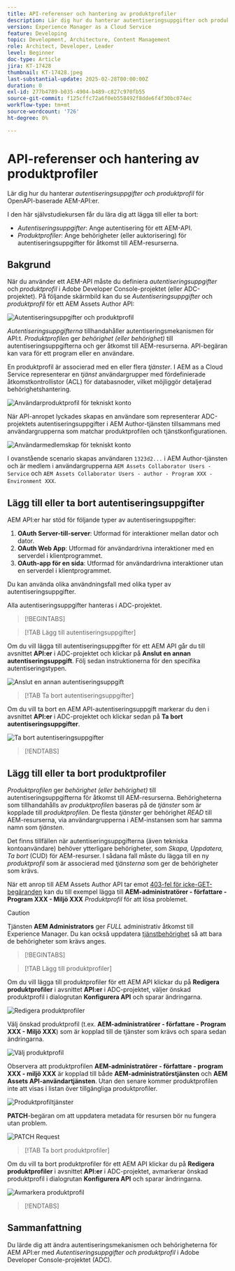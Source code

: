 ```yaml
---
title: API-referenser och hantering av produktprofiler
description: Lär dig hur du hanterar autentiseringsuppgifter och produktprofiler för AEM API:er.
version: Experience Manager as a Cloud Service
feature: Developing
topic: Development, Architecture, Content Management
role: Architect, Developer, Leader
level: Beginner
doc-type: Article
jira: KT-17428
thumbnail: KT-17428.jpeg
last-substantial-update: 2025-02-28T00:00:00Z
duration: 0
exl-id: 277b4789-b035-4904-b489-c827c970fb55
source-git-commit: f125cffc72a6f0eb558492f8dde6f4f30bc074ec
workflow-type: tm+mt
source-wordcount: '726'
ht-degree: 0%

---
```


# API-referenser och hantering av produktprofiler

Lär dig hur du hanterar _autentiseringsuppgifter och produktprofil_ för OpenAPI-baserade AEM-API:er.

I den här självstudiekursen får du lära dig att lägga till eller ta bort:

- _Autentiseringsuppgifter_: Ange autentisering för ett AEM-API.
- _Produktprofiler_: Ange behörigheter (eller auktorisering) för autentiseringsuppgifter för åtkomst till AEM-resurserna.

## Bakgrund

När du använder ett AEM-API måste du definiera _autentiseringsuppgifter_ och _produktprofil_ i Adobe Developer Console-projektet (eller ADC-projektet). På följande skärmbild kan du se _Autentiseringsuppgifter_ och _produktprofil_ för ett AEM Assets Author API:

![Autentiseringsuppgifter och produktprofil](../assets/how-to/API-Credentials-Product-Profile.png)

_Autentiseringsuppgifterna_ tillhandahåller autentiseringsmekanismen för API:t. _Produktprofilen_ ger _behörighet (eller behörighet)_ till autentiseringsuppgifterna och ger åtkomst till AEM-resurserna. API-begäran kan vara för ett program eller en användare.

En produktprofil är associerad med en eller flera _tjänster_. I AEM as a Cloud Service representerar en _tjänst_ användargrupper med fördefinierade åtkomstkontrollistor (ACL) för databasnoder, vilket möjliggör detaljerad behörighetshantering.

![Användarproduktprofil för tekniskt konto](../assets/s2s/technical-account-user-product-profile.png)

När API-anropet lyckades skapas en användare som representerar ADC-projektets autentiseringsuppgifter i AEM Author-tjänsten tillsammans med användargrupperna som matchar produktprofilen och tjänstkonfigurationen.

![Användarmedlemskap för tekniskt konto](../assets/s2s/technical-account-user-membership.png)

I ovanstående scenario skapas användaren `1323d2...` i AEM Author-tjänsten och är medlem i användargrupperna `AEM Assets Collaborator Users - Service` och `AEM Assets Collaborator Users - author - Program XXX - Environment XXX`.

## Lägg till eller ta bort autentiseringsuppgifter

AEM API:er har stöd för följande typer av autentiseringsuppgifter:

1. **OAuth Server-till-server**: Utformad för interaktioner mellan dator och dator.
1. **OAuth Web App**: Utformad för användardrivna interaktioner med en serverdel i klientprogrammet.
1. **OAuth-app för en sida**: Utformad för användardrivna interaktioner utan en serverdel i klientprogrammet.

Du kan använda olika användningsfall med olika typer av autentiseringsuppgifter.

Alla autentiseringsuppgifter hanteras i ADC-projektet.

>[!BEGINTABS]

>[!TAB Lägg till autentiseringsuppgifter]

Om du vill lägga till autentiseringsuppgifter för ett AEM API går du till avsnittet **API:er** i ADC-projektet och klickar på **Anslut en annan autentiseringsuppgift**. Följ sedan instruktionerna för den specifika autentiseringstypen.

![Anslut en annan autentiseringsuppgift](../assets/how-to/connect-another-credential.png)

>[!TAB Ta bort autentiseringsuppgifter]

Om du vill ta bort en AEM API-autentiseringsuppgift markerar du den i avsnittet **API:er** i ADC-projektet och klickar sedan på **Ta bort autentiseringsuppgifter**.

![Ta bort autentiseringsuppgifter](../assets/how-to/delete-credential.png)


>[!ENDTABS]

## Lägg till eller ta bort produktprofiler

_Produktprofilen_ ger _behörighet (eller behörighet)_ till autentiseringsuppgifterna för åtkomst till AEM-resurserna. Behörigheterna som tillhandahålls av _produktprofilen_ baseras på de _tjänster_ som är kopplade till _produktprofilen_. De flesta _tjänster_ ger behörighet _READ_ till AEM-resurserna, via användargrupperna i AEM-instansen som har samma namn som _tjänsten_.

Det finns tillfällen när autentiseringsuppgifterna (även tekniska kontoanvändare) behöver ytterligare behörigheter, som _Skapa, Uppdatera, Ta bort_ (CUD) för AEM-resurser. I sådana fall måste du lägga till en ny _produktprofil_ som är associerad med _tjänsterna_ som ger de behörigheter som krävs.

När ett anrop till AEM Assets Author API tar emot [403-fel för icke-GET-begäranden](../use-cases/invoke-api-using-oauth-s2s.md#403-error-for-non-get-requests) kan du till exempel lägga till **AEM-administratörer - författare - Program XXX - Miljö XXX** _Produktprofil_ för att lösa problemet.

>[!CAUTION]
>
>Tjänsten **AEM Administrators** ger _FULL_ administrativ åtkomst till Experience Manager. Du kan också uppdatera [tjänstbehörighet](./services-user-group-permission-management.md) så att bara de behörigheter som krävs anges.

>[!BEGINTABS]

>[!TAB Lägg till produktprofiler]

Om du vill lägga till produktprofiler för ett AEM API klickar du på **Redigera produktprofiler** i avsnittet **API:er** i ADC-projektet, väljer önskad produktprofil i dialogrutan **Konfigurera API** och sparar ändringarna.

![Redigera produktprofiler](../assets/how-to/edit-product-profiles.png)

Välj önskad produktprofil (t.ex. **AEM-administratörer - författare - Program XXX - Miljö XXX**) som är kopplad till de tjänster som krävs och spara sedan ändringarna.

![Välj produktprofil](../assets/how-to/select-product-profile.png)

Observera att produktprofilen **AEM-administratörer - författare - program XXX - miljö XXX** är kopplad till både **AEM-administratörstjänsten** och **AEM Assets API-användartjänsten**. Utan den senare kommer produktprofilen inte att visas i listan över tillgängliga produktprofiler.

![Produktprofiltjänster](../assets/how-to/product-profile-services.png)

**PATCH**-begäran om att uppdatera metadata för resursen bör nu fungera utan problem.

![PATCH Request](../assets/how-to/patch-request.png)


>[!TAB Ta bort produktprofiler]

Om du vill ta bort produktprofiler för ett AEM API klickar du på **Redigera produktprofiler** i avsnittet **API:er** i ADC-projektet, avmarkerar önskad produktprofil i dialogrutan **Konfigurera API** och sparar ändringarna.

![Avmarkera produktprofil](../assets/how-to/deselect-product-profile.png)

>[!ENDTABS]

## Sammanfattning

Du lärde dig att ändra autentiseringsmekanismen och behörigheterna för AEM API:er med _Autentiseringsuppgifter och produktprofil_ i Adobe Developer Console-projektet (ADC).
